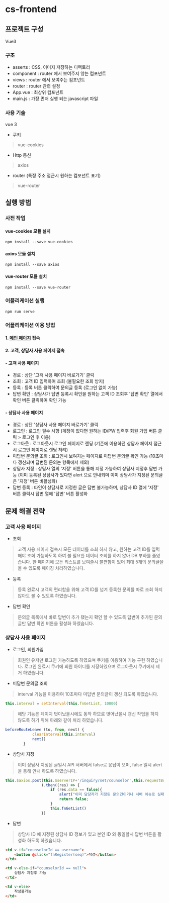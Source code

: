 # cs-frontend

## 프로젝트 구성
Vue3
### 구조
- asserts : CSS, 이미지 저장하는 디렉토리
- component : router 에서 보여주지 않는 컴포넌트
- views : router 에서 보여주는 컴포넌트
- router : router 관련 설정
- App.vue : 최상위 컴포넌트
- main.js : 가장 먼저 실행 되는 javascript 파일

### 사용 기술
vue 3
- 쿠키
> vue-cookies
- Http 통신 
> axios
- router (특정 주소 접근시 원하는 컴포넌트 표기)
> vue-router
## 실행 방법
### 사전 작업
#### vue-cookies 모듈 설치
```
npm install --save vue-cookies 
```
#### axios 모듈 설치
```
npm install --save axios
```
#### vue-router 모듈 설치
```
npm install --save vue-router
```
### 어플리케이션 실행
```
npm run serve
```
### 어플리케이션 이용 방법
#### 1. [메인 페이지](http://localhost:8081) 접속
#### 2. 고객, 상담사 사용 페이지 접속
#### - 고객 사용 페이지
- 경로 : 상단 '고객 사용 페이지 바로가기' 클릭
- 조회 : 고객 ID 입력하여 조회 (불필요한 조회 방지)
- 등록 : 등록 버튼 클릭하여 문의글 등록 (로그인 없이 가능)
- 답변 확인 : 상담사가 답변 등록시 확인을 원하는 고객 ID 조회후 '답변 확인' 열에서 확인 버튼 클릭하여 확인 가능
#### - 상담사 사용 페이지
- 경로 : 상단 '상담사 사용 페이지 바로가기' 클릭
- 로그인 : 로그인 필수 사항 (계정이 없다면 원하는 ID/PW 입력후 회원 가입 버튼 클릭 > 로그인 후 이용)
- 로그아웃 : 로그아웃시 로그인 페이지로 랜딩 (기존에 이용하던 상담사 페이지 접근시 로그인 페이지로 랜딩 처리)
- 미답변 문의글 조회 : 로그인시 보여지는 페이지로 미답변 문의글 확인 가능 (10초마다 갱신되며 답변된 문의는 항목에서 제외)
- 상담사 지정 : 상담사 열의 '지정' 버튼을 통해 지정 가능하여 상담사 지정후 답변 가능 (이미 등록된 상담사가 있다면 alert 으로 안내되며 이미 상담사가 지정된 문의글은 '지정' 버튼 비활성화)
- 답변 등록 : 타인이 상담사로 지정한 글은 답변 불가능하며, 상담사 ID 열에 '지정' 버튼 클릭시 답변 열에 '답변' 버튼 활성화
## 문제 해결 전략
### 고객 사용 페이지
- 조회
> 고객 사용 페이지 접속시 모든 데이터를 조회 하지 않고, 원하는 고객 ID를 입력 해야 조회 가능하도록 하여 불 필요한 데이터 조회를 하지 않아 DB 부하를 줄였습니다.
> 한 페이지에 모든 리스트를 보여줄시 불편함이 있어 최대 5개의 문의글을 볼 수 있도록 페이징 처리하였습니다.
- 등록
> 등록 완료시 고객의 편리함을 위해 고객 ID를 넘겨 등록한 문의를 따로 조회 하지 않아도 볼 수 있도록 하였습니다.
- 답변 확인
> 문의글 목록에서 바로 답변이 추가 됐는지 확인 할 수 있도록 답변이 추가된 문의글만 답변 확인 버튼을 활성화 하였습니다.
### 상담사 사용 페이지
- 로그인, 회원가입
> 회원인 유저만 로그인 가능하도록 하였으며 쿠키를 이용하여 기능 구현 하였습니다.
> 로그인 완료시 쿠키에 회원 아이디를 저장하였으며 로그아웃시 쿠키에서 제거 하였습니다.
- 미답변 문의글 조회
> interval 기능을 이용하여 10초마다 미답변 문의글이 갱신 되도록 하였습니다.
```js
this.interval = setInterval(this.fnGetList, 10000)
```
> 해당 기능은 페이지 벗이났을시에도 동작 하므로 벗어났을시 갱신 작업을 하지 않도록 하기 위해 아래와 같이 처리 하였습니다.
```js
beforeRouteLeave (to, from, next) {
            clearInterval(this.interval)
            next()
        }
```
- 상담사 지정
> 이미 상담사 지정된 글일시 API 서버에서 false로 응답이 오며, false 일시 alert 을 통해 안내 하도록 하였습니다.
```js
this.$axios.post(this.$serverIP+'/inquiry/set/counselor',this.requestBody
                ).then((res) => {
                    if (res.data == false){
                        alert("이미 담당자가 지정된 문의건이거나 서버 이슈로 실패 하였습니다.");
                        return false;
                    }
                    this.fnGetList()
                })
```
- 답변
> 상담사 ID 에 지정된 상담사 ID 정보가 있고 본인 ID 와 동일할시 답변 버튼을 활성화 하도록 하였습니다.
```html
<td v-if="counselorId == username">
    <button @click="fnRegister(seq)">작성</button>
</td>

<td v-else-if="counselorId == null">
    상담사 지정후 가능
</td>

<td v-else>
    작성불가능
</td>
```